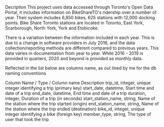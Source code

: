 Decription
This project uses data accessed through Toronto's Open Data Portal, it includes information 
on BikeShareTO's ridership over a number of year. Their system includes 6,850 bikes, 
625 stations with 12,000 docking points. Bike Share Toronto stations are located
in Toronto, East York, Scarborough, North York, York and Etobicoke.

There is a variation between the information included in each year. This is due 
to a change in software providers in July 2016, and the data collection/reporting methods 
are different compared to previous years. This data varies in documentation from year
to year. While 2016 - 2019 is provided in quarters, 2020 and beyond is provided as monthly data. 

Reflected in the list below are columns name, as out lined by me for the db naming conventions

Column Name / Type / Column name	Description 
trip_id, integer, unique integer identifying a trip (primary key)
start_date, datetime, Start time and date of a trip	
end_date, datetime,	End time and date of a trip	
duration, integer,	Duration of a trip (in seconds)
start_station_name, string, Name of the station where the trip started (origin)
end_station_name, string, Name of the station where the trip ended (destination)
bike_id, integer, unique integer	identifying a bike (foreign key)
member_type, string, The type of user that took the trip
